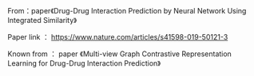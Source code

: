 From：paper《Drug-Drug Interaction Prediction by Neural Network Using Integrated Similarity》

Paper link ： https://www.nature.com/articles/s41598-019-50121-3

Known from ： paper 《Multi-view Graph Contrastive Representation Learning for Drug-Drug Interaction Prediction》
